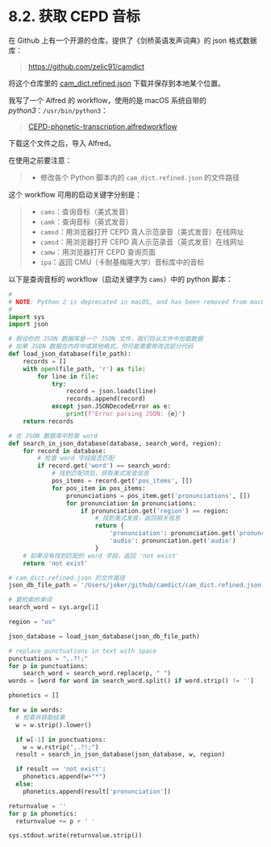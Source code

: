 # 8.2. 获取 CEPD 音标

在 Github 上有一个开源的仓库，提供了《剑桥英语发声词典》的 json 格式数据库：

> https://github.com/zelic91/camdict

将这个仓库里的 [cam_dict.refined.json](https://github.com/zelic91/camdict/raw/main/cam_dict.refined.json) 下载并保存到本地某个位置。

我写了一个 Alfred 的 workflow，使用的是 macOS 系统自带的 *python3*：`/usr/bin/python3`：

> [CEPD-phonetic-transcription.alfredworkflow](https:///1000h.org/public/alfred-workflows/CEPD-phonetic-transcription.alfredworkflow)

下载这个文件之后，导入 Alfred。

在使用之前要注意：

> * 修改各个 Python 脚本内的 `cam_dict.refined.json` 的文件路径

这个 workflow 可用的启动关键字分别是：

> * `cams`：查询音标（美式发音）
> * `camk`：查询音标（英式发音）
> * `camsd`：用浏览器打开 CEPD 真人示范录音（美式发音）在线网址
> * `camsd`：用浏览器打开 CEPD 真人示范录音（英式发音）在线网址
> * `camw`：用浏览器打开 CEPD 查询页面
> * `ipa`：返回 CMU（卡耐基梅隆大学）音标库中的音标

以下是查询音标的 workflow（启动关键字为 `cams`）中的 python 脚本：

```python
#
# NOTE: Python 2 is deprecated in macOS, and has been removed from macOS 12.3+
#
import sys
import json

# 假设你的 JSON 数据库是一个 JSON 文件，我们将从文件中加载数据
# 如果 JSON 数据在内存中或其他格式，你可能需要修改这部分代码
def load_json_database(file_path):
    records = []
    with open(file_path, 'r') as file:
        for line in file:
            try:
                record = json.loads(line)
                records.append(record)
            except json.JSONDecodeError as e:
                print(f"Error parsing JSON: {e}")
    return records

# 在 JSON 数据库中检索 word
def search_in_json_database(database, search_word, region):
    for record in database:
        # 检查 word 字段是否匹配
        if record.get('word') == search_word:
            # 找到匹配项后，获取美式发音信息
            pos_items = record.get('pos_items', [])
            for pos_item in pos_items:
                pronunciations = pos_item.get('pronunciations', [])
                for pronunciation in pronunciations:
                    if pronunciation.get('region') == region:
                        # 找到美式发音，返回相关信息
                        return {
                            'pronunciation': pronunciation.get('pronunciation'),
                            'audio': pronunciation.get('audio')
                        }
    # 如果没有找到匹配的 word 字段，返回 'not exist'
    return 'not exist'

# cam_dict.refined.json 的文件路径
json_db_file_path = '/Users/joker/github/camdict/cam_dict.refined.json'

# 要检索的单词
search_word = sys.argv[1]

region = "us"

json_database = load_json_database(json_db_file_path)

# replace punctuations in text with space
punctuations = ",.?!;"
for p in punctuations:
    search_word = search_word.replace(p, " ")
words = [word for word in search_word.split() if word.strip() != '']

phonetics = []

for w in words:
  # 检索并获取结果
  w = w.strip().lower()

  if w[-1] in punctuations:
    w = w.rstrip(",.?!;")
  result = search_in_json_database(json_database, w, region)

  if result == 'not exist':
    phonetics.append(w+"*")
  else:
    phonetics.append(result['pronunciation'])

returnvalue = ''
for p in phonetics:
  returnvalue += p + ' '

sys.stdout.write(returnvalue.strip())
```